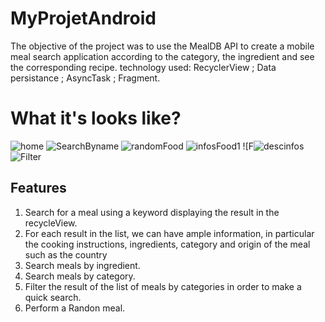 # MyProjetAndroid
The objective of the project was to use the MealDB API to create a mobile meal search application according to the category, the ingredient and see the corresponding recipe.
technology used:
RecyclerView ;
Data persistance ;
AsyncTask ;
Fragment.
# What it's looks like?

![home](https://user-images.githubusercontent.com/19303925/138117748-57d6b5b1-13cd-4a3b-bc49-d19dfdfffe12.PNG)
![SearchByname](https://user-images.githubusercontent.com/19303925/138117813-16bb4920-77a7-4583-83d5-5120caae451f.PNG)
![randomFood](https://user-images.githubusercontent.com/19303925/138117833-9c82517e-97e2-410b-b4e9-5332fd5bc0c5.PNG)
![infosFood1](https://user-images.githubusercontent.com/19303925/138117855-58286edf-3f3c-48da-a10a-b88f921c4d2f.PNG)
![F![descinfos](https://user-images.githubusercontent.com/19303925/138118628-1da697a9-d17b-4c75-9261-8fbe19e2e199.PNG)
![Filter](https://user-images.githubusercontent.com/19303925/138119790-32c17102-3374-4182-bd0b-61f4b35ff3d9.PNG)

## Features
1. Search for a meal using a keyword displaying the result in the recycleView.
2. For each result in the list, we can have ample information, in particular the
cooking instructions, ingredients, category and origin of the meal such as the country
3. Search meals by ingredient.
4. Search meals by category.
5. Filter the result of the list of meals by categories in order to make a quick search.
6. Perform a Randon meal.







